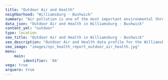 ```yaml
---
title: "Outdoor Air and Health"
neighborhood: "Williamsburg - Bushwick"
summary: "Air pollution is one of the most important environmental threats to urban populations and while all people are exposed, pollutant emissions, levels of exposure, and population vulnerability vary across neighborhoods. Exposures to common air pollutants have been linked to respiratory and cardiovascular diseases, cancers, and premature deaths."
data_json: "Outdoor Air and Health in Williamsburg - Bushwick"
content_yml: "outdoor"
type: location
seo_title: "Outdoor Air and Health in Williamsburg - Bushwick"
seo_description: "Outdoor Air and Health data profile for the Williamsburg - Bushwick neighborhood of NYC."
seo_image: "images/nyc_health_report_outdoor_air_health.jpg"
menu:
    main:
        identifier: '04'
vega: true
arquero: true
---
```


